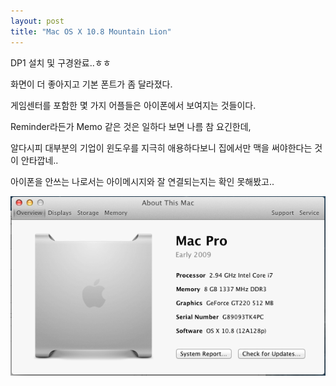```yaml
---
layout: post
title: "Mac OS X 10.8 Mountain Lion"
---
```


DP1 설치 및 구경완료..ㅎㅎ

화면이 더 좋아지고 기본 폰트가 좀 달라졌다. 

게임센터를 포함한 몇 가지 어플들은 아이폰에서 보여지는 것들이다.

 Reminder라든가 Memo 같은 것은 일하다 보면 나름 참 요긴한데,

알다시피 대부분의 기업이 윈도우를 지극히 애용하다보니 집에서만 맥을 써야한다는 것이 안타깝네..

아이폰을 안쓰는 나로서는 아이메시지와 잘 연결되는지는 확인 못해봤고..

![image](/assets/images/dc35d7b314d9a6fc2c6623581e0c5872.png)
 

